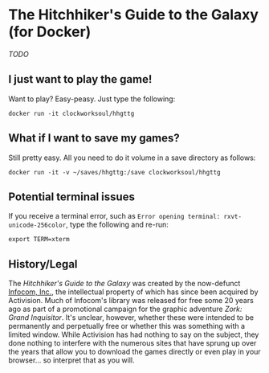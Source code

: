 # The Hitchhiker's Guide to the Galaxy (for Docker)

_*TODO*_

## I just want to play the game!

Want to play? Easy-peasy. Just type the following:

`docker run -it clockworksoul/hhgttg`

## What if I want to save my games?

Still pretty easy. All you need to do it volume in a save directory as follows:

`docker run -it -v ~/saves/hhgttg:/save clockworksoul/hhgttg`

## Potential terminal issues

If you receive a terminal error, such as `Error opening terminal: rxvt-unicode-256color`, type the following and re-run:

```export TERM=xterm```

## History/Legal
The _Hitchhiker's Guide to the Galaxy_ was created by the now-defunct [Infocom, Inc.](https://en.wikipedia.org/wiki/Infocom), the intellectual property of which has since been acquired by Activision. Much of Infocom's library was released for free some 20 years ago as part of a promotional campaign for the graphic adventure _Zork: Grand Inquisitor_.  It's unclear, however, whether these were intended to be permanently and perpetually free or whether this was something with a limited window. While Activision has had nothing to say on the subject, they done nothing to interfere with the numerous sites that have sprung up over the years that allow you to download the games directly or even play in your browser... so interpret that as you will.
